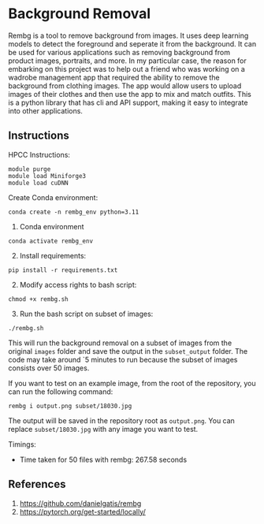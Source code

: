 # Background Removal

Rembg is a tool to remove background from images. It uses deep learning models to detect the foreground and seperate it from the background. It can be used for various applications such as removing background from product images, portraits, and more. In my particular case, the reason for embarking on this project was to help out a friend who was working on a wadrobe management app that required the ability to remove the background from clothing images. The app would allow users to upload images of their clothes and then use the app to mix and match outfits. This is a python library that has cli and API support, making it easy to integrate into other applications.

## Instructions

HPCC Instructions:
```
module purge
module load Miniforge3
module load cuDNN
```

Create Conda environment:
```
conda create -n rembg_env python=3.11
```

1. Conda environment
```
conda activate rembg_env
```

2. Install requirements:
```
pip install -r requirements.txt
```

2. Modify access rights to bash script:
```
chmod +x rembg.sh
```

3. Run the bash script on subset of images:
```
./rembg.sh
```
This will run the background removal on a subset of images from the original `images` folder and save the output in the `subset_output` folder. The code may take around `5 minutes to run because the subset of images consists over 50 images. 

If you want to test on an example image, from the root of the repository, you can run the following command:
```
rembg i output.png subset/18030.jpg
```

The output will be saved in the repository root as `output.png`. You can replace `subset/18030.jpg` with any image you want to test.

Timings:
- Time taken for 50 files with rembg: 267.58 seconds

## References
1. https://github.com/danielgatis/rembg
2. https://pytorch.org/get-started/locally/